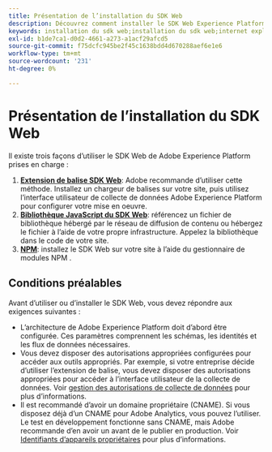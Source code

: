 ```yaml
---
title: Présentation de l’installation du SDK Web
description: Découvrez comment installer le SDK Web Experience Platform.
keywords: installation du sdk web;installation du sdk web;internet explorer;promesse;package npm
exl-id: b1de7ca1-d0d2-4661-a273-a1acf29afcd5
source-git-commit: f75dcfc945be2f45c1638bdd4d670288aef6e1e6
workflow-type: tm+mt
source-wordcount: '231'
ht-degree: 0%

---
```


# Présentation de l’installation du SDK Web

Il existe trois façons d’utiliser le SDK Web de Adobe Experience Platform prises en charge :

1. **[Extension de balise SDK Web](extension.md)**: Adobe recommande d’utiliser cette méthode. Installez un chargeur de balises sur votre site, puis utilisez l’interface utilisateur de collecte de données Adobe Experience Platform pour configurer votre mise en oeuvre.
1. **[Bibliothèque JavaScript du SDK Web](library.md)**: référencez un fichier de bibliothèque hébergé par le réseau de diffusion de contenu ou hébergez le fichier à l’aide de votre propre infrastructure. Appelez la bibliothèque dans le code de votre site.
1. **[NPM](npm.md)**: installez le SDK Web sur votre site à l’aide du gestionnaire de modules NPM .

## Conditions préalables

Avant d’utiliser ou d’installer le SDK Web, vous devez répondre aux exigences suivantes :

* L’architecture de Adobe Experience Platform doit d’abord être configurée. Ces paramètres comprennent les schémas, les identités et les flux de données nécessaires.
* Vous devez disposer des autorisations appropriées configurées pour accéder aux outils appropriés. Par exemple, si votre entreprise décide d’utiliser l’extension de balise, vous devez disposer des autorisations appropriées pour accéder à l’interface utilisateur de la collecte de données. Voir [gestion des autorisations de collecte de données](https://experienceleague.adobe.com/docs/experience-platform/collection/permissions.html?lang=fr) pour plus d’informations.
* Il est recommandé d’avoir un domaine propriétaire (CNAME). Si vous disposez déjà d’un CNAME pour Adobe Analytics, vous pouvez l’utiliser. Le test en développement fonctionne sans CNAME, mais Adobe recommande d’en avoir un avant de le publier en production. Voir [Identifiants d’appareils propriétaires](../identity/first-party-device-ids.md) pour plus d’informations.
